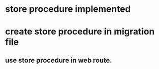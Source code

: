 # store procedure implemented 

# create store procedure in migration file 
## use store procedure in web route.
